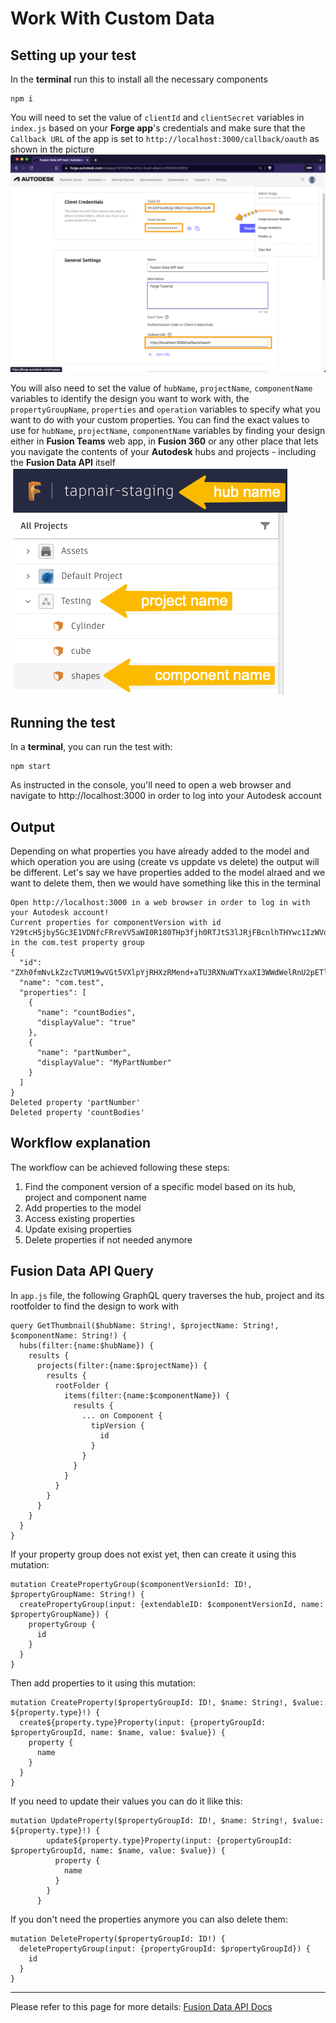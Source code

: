 # Work With Custom Data

## Setting up your test
In the **terminal** run this to install all the necessary components
```
npm i
``` 

You will need to set the value of `clientId` and `clientSecret` variables in `index.js` based on your **Forge app**'s credentials and make sure that the `Callback URL` of the app is set to `http://localhost:3000/callback/oauth` as shown in the picture\
![Get 3-legged token](./readme/ForgeCredentials.png)

You will also need to set the value of `hubName`, `projectName`, `componentName` variables to identify the design you want to work with, the `propertyGroupName`, `properties` and `operation` variables to specify what you want to do with your custom properties. 
You can find the exact values to use for `hubName`, `projectName`, `componentName` variables by finding your design either in **Fusion Teams** web app, in **Fusion 360** or any other place that lets you navigate the contents of your **Autodesk** hubs and projects - including the **Fusion Data API** itself\
![Get version id](./readme/inputs.png)


## Running the test
In a **terminal**, you can run the test with:
```
npm start
```
As instructed in the console, you'll need to open a web browser and navigate to http://localhost:3000 in order to log into your Autodesk account 

## Output
Depending on what properties you have already added to the model and which operation you are using (create vs uppdate vs delete) the output will be different. Let's say we have properties added to the model alraed and we want to delete them, then we would have something like this in the terminal
```
Open http://localhost:3000 in a web browser in order to log in with your Autodesk account!
Current properties for componentVersion with id Y29tcH5jby5Gc3E1VDNfcFRreVV5aWI0R180THp3fjh0RTJtS3lJRjFBcnlhTHYwc1IzWVdfYWdhfkQycXRkUlNTUnVLUEE5ZWxEZXM1Y2U in the com.test property group
{
  "id": "ZXh0fmNvLkZzcTVUM19wVGt5VXlpYjRHXzRMend+aTU3RXNuWTYxaXI3WWdWelRnU2pETl9hZ2E=",
  "name": "com.test",
  "properties": [
    {
      "name": "countBodies",
      "displayValue": "true"
    },
    {
      "name": "partNumber",
      "displayValue": "MyPartNumber"
    }
  ]
}
Deleted property 'partNumber'
Deleted property 'countBodies'
```

## Workflow explanation

The workflow can be achieved following these steps:

1. Find the component version of a specific model based on its hub, project and component name
2. Add properties to the model 
3. Access existing properties 
4. Update exising properties 
5. Delete properties if not needed anymore

## Fusion Data API Query

In `app.js` file, the following GraphQL query traverses the hub, project and its rootfolder to find the design to work with
```
query GetThumbnail($hubName: String!, $projectName: String!, $componentName: String!) {
  hubs(filter:{name:$hubName}) {
    results {
      projects(filter:{name:$projectName}) {
        results {
          rootFolder {
            items(filter:{name:$componentName}) {
              results {
                ... on Component {
                  tipVersion {
                    id      
                  }
                }
              }
            }
          }
        }
      }
    }
  }
}
```

If your property group does not exist yet, then can create it using this mutation:
```
mutation CreatePropertyGroup($componentVersionId: ID!, $propertyGroupName: String!) {
  createPropertyGroup(input: {extendableID: $componentVersionId, name: $propertyGroupName}) {
    propertyGroup {
      id
    }
  }
}
```

Then add properties to it using this mutation:
```
mutation CreateProperty($propertyGroupId: ID!, $name: String!, $value: ${property.type}!) {
  create${property.type}Property(input: {propertyGroupId: $propertyGroupId, name: $name, value: $value}) {
    property {
      name
    }
  }
}
```

If you need to update their values you can do it llike this:
```
mutation UpdateProperty($propertyGroupId: ID!, $name: String!, $value: ${property.type}!) {
        update${property.type}Property(input: {propertyGroupId: $propertyGroupId, name: $name, value: $value}) {
          property {
            name
          }
        }
      }
```

If you don't need the properties anymore you can also delete them:
```
mutation DeleteProperty($propertyGroupId: ID!) {
  deletePropertyGroup(input: {propertyGroupId: $propertyGroupId}) {
    id
  }
}
```

-----------

Please refer to this page for more details: [Fusion Data API Docs](https://forge.autodesk.com/en/docs/fusiondata/v1/developers_guide/overview/)